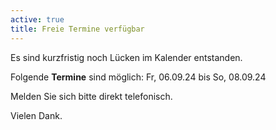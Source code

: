 ```yaml
---
active: true
title: Freie Termine verfügbar
---
```


Es sind kurzfristig noch Lücken im Kalender entstanden.

Folgende **Termine** sind möglich: Fr, 06.09.24 bis So, 08.09.24

Melden Sie sich bitte direkt telefonisch.

Vielen Dank.
